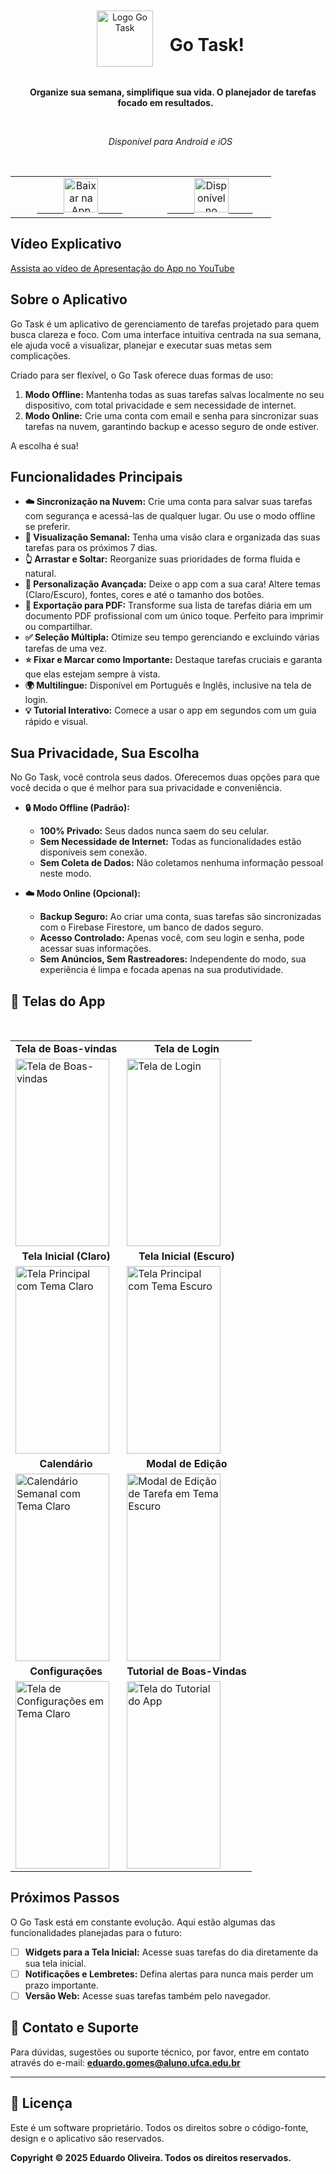 <div align="center">
  <div style="display: flex; align-items: center; justify-content: center;">
    <img src="https://github.com/user-attachments/assets/f669fcc8-db9c-4959-8bdc-aa7e4fb64572" alt="Logo Go Task" width="90px" />
    <h1 style="margin-left: 15px;">Go Task!</h1>
  </div>
  <p>
    <strong>Organize sua semana, simplifique sua vida. O planejador de tarefas focado em resultados.</strong>
  </p>
  <p>
    <em>Disponível para Android e iOS</em>
  </p>
</div>

<div align="center">
  <table>
    <tr>
      <td align="center">
        <a href="URL_DA_SUA_APP_STORE">
          <img src="https://developer.apple.com/assets/elements/badges/download-on-the-app-store.svg" alt="Baixar na App Store" height="55px">
        </a>
      </td>
      <td align="center">
        <a href="URL_DA_SUA_GOOGLE_PLAY">
          <img src="https://play.google.com/intl/en_us/badges/static/images/badges/pt-br_badge_web_generic.png" alt="Disponível no Google Play" height="55px">
        </a>
      </td>
    </tr>
  </table>
</div>

## Vídeo Explicativo
[Assista ao vídeo de Apresentação do App no YouTube](https://youtu.be/btnbu9DNaL0)

## Sobre o Aplicativo

Go Task é um aplicativo de gerenciamento de tarefas projetado para quem busca clareza e foco. Com uma interface intuitiva centrada na sua semana, ele ajuda você a visualizar, planejar e executar suas metas sem complicações.

Criado para ser flexível, o Go Task oferece duas formas de uso:
1.  **Modo Offline:** Mantenha todas as suas tarefas salvas localmente no seu dispositivo, com total privacidade e sem necessidade de internet.
2.  **Modo Online:** Crie uma conta com email e senha para sincronizar suas tarefas na nuvem, garantindo backup e acesso seguro de onde estiver.

A escolha é sua!

## Funcionalidades Principais

* **☁️ Sincronização na Nuvem:** Crie uma conta para salvar suas tarefas com segurança e acessá-las de qualquer lugar. Ou use o modo offline se preferir.
* **📅 Visualização Semanal:** Tenha uma visão clara e organizada das suas tarefas para os próximos 7 dias.
* **👆 Arrastar e Soltar:** Reorganize suas prioridades de forma fluida e natural.
* **🎨 Personalização Avançada:** Deixe o app com a sua cara! Altere temas (Claro/Escuro), fontes, cores e até o tamanho dos botões.
* **📄 Exportação para PDF:** Transforme sua lista de tarefas diária em um documento PDF profissional com um único toque. Perfeito para imprimir ou compartilhar.
* **✅ Seleção Múltipla:** Otimize seu tempo gerenciando e excluindo várias tarefas de uma vez.
* **⭐ Fixar e Marcar como Importante:** Destaque tarefas cruciais e garanta que elas estejam sempre à vista.
* **🌍 Multilíngue:** Disponível em Português e Inglês, inclusive na tela de login.
* **💡 Tutorial Interativo:** Comece a usar o app em segundos com um guia rápido e visual.

## Sua Privacidade, Sua Escolha

No Go Task, você controla seus dados. Oferecemos duas opções para que você decida o que é melhor para sua privacidade e conveniência.

* **🔒 Modo Offline (Padrão):**
    * **100% Privado:** Seus dados nunca saem do seu celular.
    * **Sem Necessidade de Internet:** Todas as funcionalidades estão disponíveis sem conexão.
    * **Sem Coleta de Dados:** Não coletamos nenhuma informação pessoal neste modo.

* **☁️ Modo Online (Opcional):**
    * **Backup Seguro:** Ao criar uma conta, suas tarefas são sincronizadas com o Firebase Firestore, um banco de dados seguro.
    * **Acesso Controlado:** Apenas você, com seu login e senha, pode acessar suas informações.
    * **Sem Anúncios, Sem Rastreadores:** Independente do modo, sua experiência é limpa e focada apenas na sua produtividade.

## 📱 Telas do App

<div align="center">
<table>
  <tr>
    <td align="center"><strong>Tela de Boas-vindas</strong></td>
    <td align="center"><strong>Tela de Login</strong></td>
  </tr>
  <tr>
    <td><img src="URL_DA_SUA_IMAGEM_DE_BOAS_VINDAS" alt="Tela de Boas-vindas" width="150px" height="300px" /></td>
    <td><img src="URL_DA_SUA_IMAGEM_DE_LOGIN" alt="Tela de Login" width="150px" height="300px" /></td>
  </tr>
  <tr>
    <td align="center"><strong>Tela Inicial (Claro)</strong></td>
    <td align="center"><strong>Tela Inicial (Escuro)</strong></td>
  </tr>
  <tr>
    <td><img src="https://github.com/user-attachments/assets/2867c0bd-cf1a-4767-a1de-63f5495f84f5" alt="Tela Principal com Tema Claro" width="150px" height="300px" /></td>
    <td><img src="https://github.com/user-attachments/assets/a7e4a8ef-ba21-42d0-bcf0-9bd9a179ca9e" alt="Tela Principal com Tema Escuro" width="150px" height="300px" /></td>
  </tr>
  <tr>
    <td align="center"><strong>Calendário</strong></td>
    <td align="center"><strong>Modal de Edição</strong></td>
  </tr>
  <tr>
    <td><img src="https://github.com/user-attachments/assets/d75fd42c-256e-434f-98de-58e3143ad6b2" alt="Calendário Semanal com Tema Claro" width="150px" height="300px" /></td>
    <td><img src="https://github.com/user-attachments/assets/916b8975-be40-49a6-b8f5-814e5167f984" alt="Modal de Edição de Tarefa em Tema Escuro" width="150px" height="300px" /></td>
  </tr>
  <tr>
    <td align="center"><strong>Configurações</strong></td>
    <td align="center"><strong>Tutorial de Boas-Vindas</strong></td>
  </tr>
  <tr>
    <td><img src="https://github.com/user-attachments/assets/c545eafd-ead2-4888-8259-d0c9b85792f9" alt="Tela de Configurações em Tema Claro" width="150px" height="300px" /></td>
    <td><img src="https://github.com/user-attachments/assets/08a20f32-fdd9-4098-bdce-8e2b71b2229c" alt="Tela do Tutorial do App" width="150px" height="300px" /></td>
  </tr>
</table>
</div>


## Próximos Passos

O Go Task está em constante evolução. Aqui estão algumas das funcionalidades planejadas para o futuro:

* [ ] **Widgets para a Tela Inicial:** Acesse suas tarefas do dia diretamente da sua tela inicial.
* [ ] **Notificações e Lembretes:** Defina alertas para nunca mais perder um prazo importante.
* [ ] **Versão Web:** Acesse suas tarefas também pelo navegador.

## 💬 Contato e Suporte

Para dúvidas, sugestões ou suporte técnico, por favor, entre em contato através do e-mail:
**[eduardo.gomes@aluno.ufca.edu.br](mailto:eduardo.gomes@aluno.ufca.edu.br)**

---

## 📄 Licença

Este é um software proprietário. Todos os direitos sobre o código-fonte, design e o aplicativo são reservados.

**Copyright © 2025 Eduardo Oliveira. Todos os direitos reservados.**
